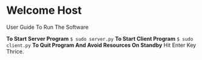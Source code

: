 # Welcome Host

User Guide To Run The Software

**To Start Server Program**
```$ sudo server.py```
**To Start Client Program**
```$ sudo client.py```
**To Quit Program And Avoid Resources On Standby**
Hit Enter Key Thrice.






